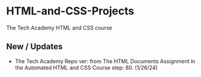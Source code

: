 # HTML-and-CSS-Projects
The Tech Academy HTML and CSS course

## New / Updates
- The Tech Academy Repo ver: from The HTML Documents Assignment in the Automated HTML and CSS Course step: 80. (1/26/24)
